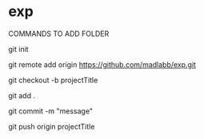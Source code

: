 # exp

COMMANDS TO ADD FOLDER

git init

git remote add origin https://github.com/madlabb/exp.git

git checkout -b projectTitle

git add .

git commit -m "message"

git push origin projectTitle
